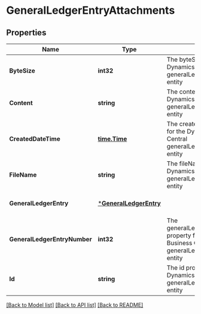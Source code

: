 # GeneralLedgerEntryAttachments

## Properties
Name | Type | Description | Notes
------------ | ------------- | ------------- | -------------
**ByteSize** | **int32** | The byteSize property for the Dynamics 365 Business Central generalLedgerEntryAttachments entity | [optional] [default to null]
**Content** | **string** | The content property for the Dynamics 365 Business Central generalLedgerEntryAttachments entity | [optional] [default to null]
**CreatedDateTime** | [**time.Time**](time.Time.md) | The createdDateTime property for the Dynamics 365 Business Central generalLedgerEntryAttachments entity | [optional] [default to null]
**FileName** | **string** | The fileName property for the Dynamics 365 Business Central generalLedgerEntryAttachments entity | [optional] [default to null]
**GeneralLedgerEntry** | [***GeneralLedgerEntry**](generalLedgerEntry.md) |  | [optional] [default to null]
**GeneralLedgerEntryNumber** | **int32** | The generalLedgerEntryNumber property for the Dynamics 365 Business Central generalLedgerEntryAttachments entity | [optional] [default to null]
**Id** | **string** | The id property for the Dynamics 365 Business Central generalLedgerEntryAttachments entity | [optional] [default to null]

[[Back to Model list]](../README.md#documentation-for-models) [[Back to API list]](../README.md#documentation-for-api-endpoints) [[Back to README]](../README.md)

